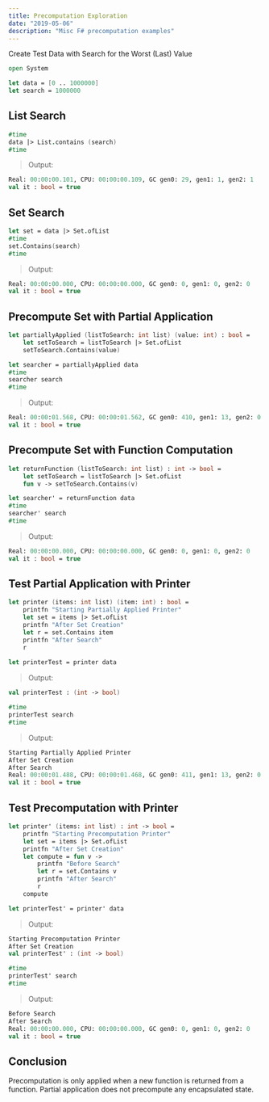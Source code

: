 ```yaml
---
title: Precomputation Exploration
date: "2019-05-06"
description: "Misc F# precomputation examples"
---
```


Create Test Data with Search for the Worst (Last) Value

```fsharp
open System

let data = [0 .. 1000000]
let search = 1000000
```


## List Search

```fsharp
#time
data |> List.contains (search)
#time
```


> Output:
```fsharp
Real: 00:00:00.101, CPU: 00:00:00.109, GC gen0: 29, gen1: 1, gen2: 1
val it : bool = true
```



## Set Search

```fsharp
let set = data |> Set.ofList
#time
set.Contains(search)
#time
```


> Output:
```fsharp
Real: 00:00:00.000, CPU: 00:00:00.000, GC gen0: 0, gen1: 0, gen2: 0
val it : bool = true
```



## Precompute Set with Partial Application


```fsharp
let partiallyApplied (listToSearch: int list) (value: int) : bool = 
    let setToSearch = listToSearch |> Set.ofList
    setToSearch.Contains(value)

let searcher = partiallyApplied data
#time
searcher search
#time
```


> Output:
```fsharp
Real: 00:00:01.568, CPU: 00:00:01.562, GC gen0: 410, gen1: 13, gen2: 0
val it : bool = true
```



## Precompute Set with Function Computation


```fsharp
let returnFunction (listToSearch: int list) : int -> bool =
    let setToSearch = listToSearch |> Set.ofList
    fun v -> setToSearch.Contains(v)

let searcher' = returnFunction data
#time
searcher' search
#time
```


> Output:
```fsharp
Real: 00:00:00.000, CPU: 00:00:00.000, GC gen0: 0, gen1: 0, gen2: 0
val it : bool = true
```



## Test Partial Application with Printer


```fsharp
let printer (items: int list) (item: int) : bool =
    printfn "Starting Partially Applied Printer"
    let set = items |> Set.ofList
    printfn "After Set Creation"
    let r = set.Contains item
    printfn "After Search"
    r
    
let printerTest = printer data
```

> Output:
```fsharp
val printerTest : (int -> bool)
```


```fsharp
#time
printerTest search
#time
```


> Output:
```fsharp
Starting Partially Applied Printer
After Set Creation
After Search
Real: 00:00:01.488, CPU: 00:00:01.468, GC gen0: 411, gen1: 13, gen2: 0
val it : bool = true
```



## Test Precomputation with Printer


```fsharp
let printer' (items: int list) : int -> bool =
    printfn "Starting Precomputation Printer"
    let set = items |> Set.ofList
    printfn "After Set Creation"
    let compute = fun v -> 
        printfn "Before Search"
        let r = set.Contains v
        printfn "After Search"
        r
    compute

let printerTest' = printer' data
```


> Output:
```fsharp
Starting Precomputation Printer
After Set Creation
val printerTest' : (int -> bool)
```


```fsharp
#time
printerTest' search
#time
```


> Output:
```fsharp
Before Search
After Search
Real: 00:00:00.000, CPU: 00:00:00.000, GC gen0: 0, gen1: 0, gen2: 0
val it : bool = true
```



## Conclusion

Precomputation is only applied when a new function is returned from a function.  Partial application does not precompute any encapsulated state.


